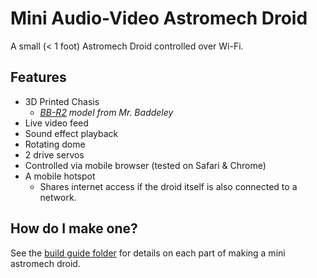 # Mini Audio-Video Astromech Droid

A small (< 1 foot) Astromech Droid controlled over Wi-Fi.

## Features
- 3D Printed Chasis
    - *[BB-R2](https://www.printed-droid.com/kb/bb-r2/) model from Mr. Baddeley*
- Live video feed
- Sound effect playback
- Rotating dome
- 2 drive servos
- Controlled via mobile browser (tested on Safari & Chrome)
- A mobile hotspot
    - Shares internet access if the droid itself is also connected to a network.

## How do I make one?
See the [build guide folder](./guides/) for details on each part of making a mini astromech droid.